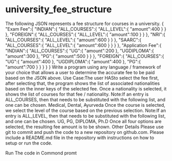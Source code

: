 # university_fee_structure
The following JSON represents a fee structure for courses in a university.
{
"Exam Fee":{
"INDIAN":{
"ALL_COURSES":{
"ALL_LEVEL":{
"amount":400
}
}
},
"FOREIGN":{
"ALL_COURSES":{
"ALL_LEVEL":{
"amount":100
}
}
},
"NRI":{
"ALL_COURSES":{
"ALL_LEVEL":{
"amount":600
}
}
},
"SAARC":{
"ALL_COURSES":{
"ALL_LEVEL":{
"amount":600
}
}
}
},
"Application Fee":{
"INDIAN":{
"ALL_COURSES":{
"UG":{
"amount":200
},
"UG­DIPLOMA":{
"amount":300
},
"PG":{
"amount":500
}
}
},
"FOREIGN":{
"ALL_COURSES":{
"UG":{
"amount":400
},
"UG­DIPLOMA":{
"amount":400
},
"PG":{
"amount":700
}
}
}
}
}
Write a program using any language / framework of your choice
that allows a user to determine the accurate fee to be paid
based on the JSON above.
Use Case:The user HASto select the fee first, after selecting
that, the program shows the list of associated nationalities
based on the inner keys of the selected fee. Once a nationality
is selected, it shows the list of courses for that fee /
nationality.
Note:If an entry is ALL_COURSES, then that needs to be
substituted with the following list, and one can be chosen.
Medical, Dental, Ayurveda
Once the course is selected, we select the level of the course
based on the previous selection.
Note:If an entry is ALL_LEVEL, then that needs to be
substituted with the following list, and one can be chosen.
UG, PG, DIPLOMA, Ph.D
Once all four options are selected, the resulting fee amount is
to be shown.
Other Details
Please use git to commit and push the code to a new repository
on github.com.
Please include a README.md file in the repository with
instructions on how to setup or run the code.




Run The code in Commond promt
